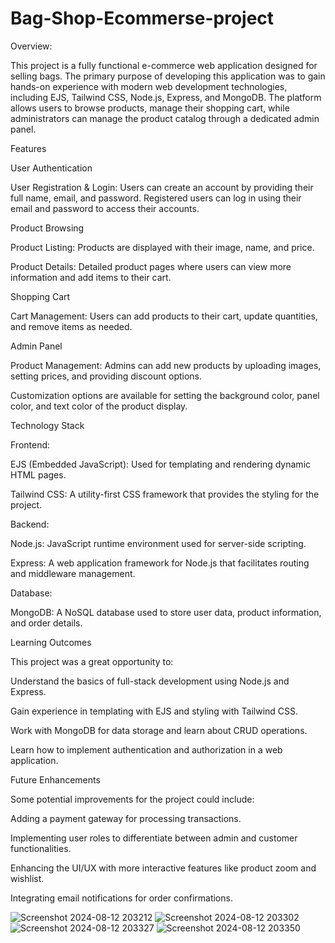 
# Bag-Shop-Ecommerse-project

Overview:

This project is a fully functional e-commerce web application designed for selling bags. The primary purpose of developing this application was to gain hands-on experience with modern web development technologies, including EJS, Tailwind CSS, Node.js, Express, and MongoDB. The platform allows users to browse products, manage their shopping cart, while administrators can manage the product catalog through a dedicated admin panel.

Features

User Authentication

User Registration & Login:
Users can create an account by providing their full name, email, and password.
Registered users can log in using their email and password to access their accounts.

Product Browsing

Product Listing:
Products are displayed with their image, name, and price.

Product Details:
Detailed product pages where users can view more information and add items to their cart.

Shopping Cart

Cart Management:
Users can add products to their cart, update quantities, and remove items as needed.

Admin Panel

Product Management:
Admins can add new products by uploading images, setting prices, and providing discount options.

Customization options are available for setting the background color, panel color, and text color of the product display.

Technology Stack

Frontend:

EJS (Embedded JavaScript): Used for templating and rendering dynamic HTML pages.

Tailwind CSS: A utility-first CSS framework that provides the styling for the project.

Backend:

Node.js: JavaScript runtime environment used for server-side scripting.

Express: A web application framework for Node.js that facilitates routing and middleware management.

Database:

MongoDB: A NoSQL database used to store user data, product information, and order details.

Learning Outcomes

This project was a great opportunity to:

Understand the basics of full-stack development using Node.js and Express.

Gain experience in templating with EJS and styling with Tailwind CSS.

Work with MongoDB for data storage and learn about CRUD operations.

Learn how to implement authentication and authorization in a web application.


Future Enhancements

Some potential improvements for the project could include:

Adding a payment gateway for processing transactions.

Implementing user roles to differentiate between admin and customer functionalities.

Enhancing the UI/UX with more interactive features like product zoom and wishlist.

Integrating email notifications for order confirmations.


![Screenshot 2024-08-12 203212](https://github.com/user-attachments/assets/32e32daa-c330-46fd-8be8-653d7059bed1)
![Screenshot 2024-08-12 203302](https://github.com/user-attachments/assets/faca993b-375a-4539-854c-2619c4451e94)
![Screenshot 2024-08-12 203327](https://github.com/user-attachments/assets/77f6394d-f917-46c7-9523-99072be76b25)
![Screenshot 2024-08-12 203350](https://github.com/user-attachments/assets/4d586fb7-79cd-4f95-90b8-ab463196984b)
